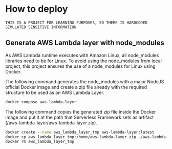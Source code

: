 # How to deploy

`THIS IS A PROJECT FOR LEARNING PURPOSES, SO THERE IS HARDCODED SIMULATED SENSITIVE INFORMATION`

## Generate AWS Lambda layer with node_modules

As AWS Lambda runtime executes with Amazon Linux, all node_modules libraries need to be for Linux. To avoid using the node_modules from local project, this project ensures the use of a node_modules for Linux using Docker.

The following command generates the node_modules with a major NodeJS official Docker image and create a zip file already with the required structure to be used as an AWS Lambda Layer.

```sh
docker compose aws-lambda-layer
```

The following command copies the generated zip file inside the Docker image and put it at the path that Serverless Framework sets as artifact (/aws-lambda-layer/aws-lambda-layer.zip).

```sh
docker create --name aws_lambda_layer_tmp aws-lambda-layer:latest
docker cp aws_lambda_layer_tmp:/home/aws-lambda-layer.zip ./aws-lambda-layer/aws-lambda-layer.zip
docker rm aws_lambda_layer_tmp
```
